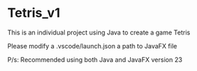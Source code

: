 # Tetris_v1
 This is an individual project using Java to create a game Tetris
 
 Please modify a .vscode/launch.json a path to JavaFX file

 P/s: Recommended using both Java and JavaFX version 23
